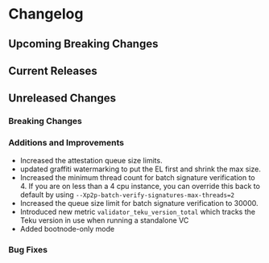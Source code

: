# Changelog

## Upcoming Breaking Changes

## Current Releases

## Unreleased Changes

### Breaking Changes

### Additions and Improvements
- Increased the attestation queue size limits.
- updated graffiti watermarking to put the EL first and shrink the max size.
- Increased the minimum thread count for batch signature verification to 4. If you are on less than a 4 cpu instance, you can override this back to default by using `--Xp2p-batch-verify-signatures-max-threads=2`
- Increased the queue size limit for batch signature verification to 30000.
- Introduced new metric `validator_teku_version_total` which tracks the Teku version in use when running a standalone VC
- Added bootnode-only mode

### Bug Fixes
